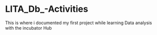 # LITA_Db_-Activities
This is where i documented my first project while learning Data analysis with the incubator Hub
